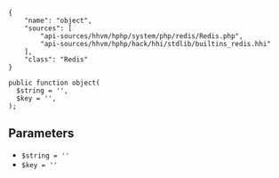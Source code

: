 ``` yamlmeta
{
    "name": "object",
    "sources": [
        "api-sources/hhvm/hphp/system/php/redis/Redis.php",
        "api-sources/hhvm/hphp/hack/hhi/stdlib/builtins_redis.hhi"
    ],
    "class": "Redis"
}
```




``` Hack
public function object(
  $string = '',
  $key = '',
);
```




## Parameters




+ ` $string = '' `
+ ` $key = '' `
<!-- HHAPIDOC -->
